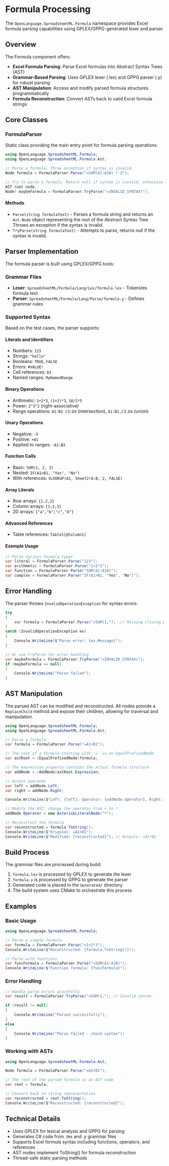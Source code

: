 # Formula Processing

The `OpenLanguage.SpreadsheetML.Formula` namespace provides Excel formula parsing capabilities using GPLEX/GPPG-generated lexer and parser.

## Overview

The Formula component offers:

- **Excel Formula Parsing**: Parse Excel formulas into Abstract Syntax Trees (AST)
- **Grammar-Based Parsing**: Uses GPLEX lexer (.lex) and GPPG parser (.y) for robust parsing
- **AST Manipulation**: Access and modify parsed formula structures programmatically
- **Formula Reconstruction**: Convert ASTs back to valid Excel formula strings

## Core Classes

### FormulaParser

Static class providing the main entry point for formula parsing operations.

```csharp
using OpenLanguage.SpreadsheetML.Formula;
using OpenLanguage.SpreadsheetML.Formula.Ast;

// Parse a formula. Throw exception if syntax is invalid.
Node formula = FormulaParser.Parse("=SUM(A1:A10) * 2");

// Try to parse a formula. Return null if syntax is invalid, otherwise return an
AST root node.
Node? maybeFormula = FormulaParser.TryParse("=INVALID_SYNTAX(");
```

#### Methods

- `Parse(string formulaText)` - Parses a formula string and returns an `Ast.Node` object representing the root of the Abstract Syntax Tree. Throws an exception if the syntax is invalid.
- `TryParse(string formulaText)` - Attempts to parse, returns null if the syntax
  is invalid.

## Parser Implementation

The formula parser is built using GPLEX/GPPG tools:

### Grammar Files

- **Lexer**: `SpreadsheetML/Formula/Lang/Lex/formula.lex` - Tokenizes formula text
- **Parser**: `SpreadsheetML/Formula/Lang/Parse/formula.y` - Defines grammar rules

### Supported Syntax

Based on the test cases, the parser supports:

#### Literals and Identifiers

- Numbers: `123`
- Strings: `"hello"`
- Booleans: `TRUE`, `FALSE`
- Errors: `#VALUE!`
- Cell references: `A1`
- Named ranges: `MyNamedRange`

#### Binary Operations

- Arithmetic: `1+2*3`, `(1+2)*3`, `10/2*5`
- Power: `2^3^2` (right-associative)
- Range operations: `A1:B2 C3:D4` (intersection), `A1:B2,C3:D4` (union)

#### Unary Operations

- Negative: `-5`
- Positive: `+A1`
- Applied to ranges: `-A1:B2`

#### Function Calls

- Basic: `SUM(1, 2, 3)`
- Nested: `IF(A1>B1, "Yes", "No")`
- With references: `VLOOKUP(A1, Sheet2!A:B, 2, FALSE)`

#### Array Literals

- Row arrays: `{1,2,3}`
- Column arrays: `{1;2;3}`
- 2D arrays: `{"a","b";"c","d"}`

#### Advanced References

- Table references: `Table1[@Column1]`

#### Example Usage

```csharp
// Parse various formula types
var literal = FormulaParser.Parse("123");
var arithmetic = FormulaParser.Parse("1+2*3");
var function = FormulaParser.Parse("SUM(A1:A10)");
var complex = FormulaParser.Parse("IF(A1>B1, "Yes", "No")");
```

## Error Handling

The parser throws `InvalidOperationException` for syntax errors:

```csharp
try
{
    var formula = FormulaParser.Parse("=SUM(1,");  // Missing closing parenthesis
}
catch (InvalidOperationException ex)
{
    Console.WriteLine($"Parse error: {ex.Message}");
}

// Or use TryParse for error handling
var maybeFormula = FormulaParser.TryParse("=INVALID_SYNTAX(");
if (maybeFormula == null)
{
    Console.WriteLine("Parse failed");
}
```

## AST Manipulation

The parsed AST can be modified and reconstructed. All nodes provide a `ReplaceChild` method and expose their children, allowing for traversal and manipulation.

```csharp
using OpenLanguage.SpreadsheetML.Formula;
using OpenLanguage.SpreadsheetML.Formula.Ast;

// Parse a formula
var formula = FormulaParser.Parse("=A1+B1");

// The root of a formula starting with '=' is an EqualPrefixedNode
var astRoot = (EqualPrefixedNode)formula;

// The expression property contains the actual formula structure
var addNode = (AddNode)astRoot.Expression;

// Access operands
var left = addNode.Left;
var right = addNode.Right;

Console.WriteLine($"Left: {left}, Operator: {addNode.Operator}, Right: {right}");

// Modify the AST: change the operator from + to *
addNode.Operator = new AsteriskLiteralNode("*");

// Reconstruct the formula
var reconstructed = formula.ToString();
Console.WriteLine($"Original: =A1+B1");
Console.WriteLine($"Modified: {reconstructed}"); // Outputs: =A1*B1
```

## Build Process

The grammar files are processed during build:

1. `formula.lex` is processed by GPLEX to generate the lexer
2. `formula.y` is processed by GPPG to generate the parser
3. Generated code is placed in the `Generated/` directory
4. The build system uses CMake to orchestrate this process

## Examples

### Basic Usage

```csharp
using OpenLanguage.SpreadsheetML.Formula;

// Parse a simple formula
var formula = FormulaParser.Parse("=1+2*3");
Console.WriteLine($"Reconstructed: {formula.ToString()}");

// Parse with functions
var funcFormula = FormulaParser.Parse("=SUM(A1:A10)");
Console.WriteLine($"Function formula: {funcFormula}");
```

### Error Handling

```csharp
// Handle parse errors gracefully
var result = FormulaParser.TryParse("=SUM(1,"); // Invalid syntax

if (result != null)
{
    Console.WriteLine("Parsed successfully");
}
else
{
    Console.WriteLine("Parse failed - check syntax");
}
```

### Working with ASTs

```csharp
using OpenLanguage.SpreadsheetML.Formula.Ast;

Node formula = FormulaParser.Parse("=A1+B1");

// The root of the parsed formula is an AST node
var root = formula;

// Convert back to string representation
var reconstructed = root.ToString();
Console.WriteLine($"Reconstructed: {reconstructed}");
```

## Technical Details

- Uses GPLEX for lexical analysis and GPPG for parsing
- Generates C# code from .lex and .y grammar files
- Supports Excel formula syntax including functions, operators, and references
- AST nodes implement ToString() for formula reconstruction
- Thread-safe static parsing methods
